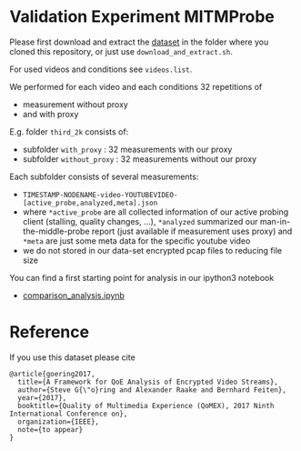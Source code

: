Validation Experiment MITMProbe
================================
Please first download and extract the [dataset](https://doi.org/10.5281/zenodo.571752) in the folder where you cloned this repository,
or just use `download_and_extract.sh`.


For used videos and conditions see `videos.list`.

We performed for each video and each conditions 32 repetitions of

* measurement without proxy
* and with proxy

E.g. folder `third_2k` consists of:

* subfolder `with_proxy` : 32 measurements with our proxy
* subfolder `without_proxy` : 32 measurements without our proxy

Each subfolder consists of several measurements:

* `TIMESTAMP-NODENAME-video-YOUTUBEVIDEO-[active_probe,analyzed,meta].json`
* where `*active_probe` are all collected information of our active probing client (stalling, quality changes, ...),
    `*analyzed` summarized our man-in-the-middle-probe report (just available if measurement uses proxy) and
    `*meta` are just some meta data for the specific youtube video
* we do not stored in our data-set encrypted pcap files to reducing file size


You can find a first starting point for analysis in our ipython3 notebook

* [comparison_analysis.ipynb](comparison_analysis.ipynb)


# Reference
If you use this dataset please cite
```
@article{goering2017,
  title={A Framework for QoE Analysis of Encrypted Video Streams},
  author={Steve G{\"o}ring and Alexander Raake and Bernhard Feiten},
  year={2017},
  booktitle={Quality of Multimedia Experience (QoMEX), 2017 Ninth International Conference on},
  organization={IEEE},
  note={to appear}
}
```



